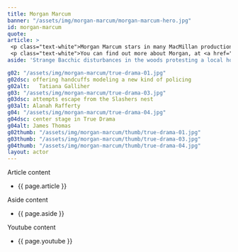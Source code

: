 ```yaml
---
title: Morgan Marcum
banner: "/assets/img/morgan-marcum/morgan-marcum-hero.jpg"
id: morgan-marcum
quote: 
article: >
 <p class="text-white">Morgan Marcum stars in many MacMillan productions including the chorus leader in the Bacchae and the Trojan priestess Cassandra in Agamemnon.  Morgan explains, “MacMillan Films has staged many Greek plays and it’s great to see them putting all that wisdom into a film for the general audience. Actors know that Greek drama is where it’s at – now everyone can experience the magic. I love playing a Bacchae. I am a Bacchae in real life, so I love to give myself entirely to music, dance and art.”</p>
 <p class="text-white">You can find out more about Morgan, at <a href="https://www.boundlessfusion.com/" target="_blank" class="underline mail-link">www.boundlessfusion.com </a> via e-mail <a href="mailto:ladyme.bee@gmail.com" target="_blank" class="underline mail-link">ladyme.bee@gmail.com</a></p>
aside: 'Strange Bacchic disturbances in the woods protesting a local horror movie prompt a police investigation. A shadowy figure emerges.  Calling himself the God of Drama, he believes that he can achieve the seemingly impossible goal of returning drama to its original purpose – of preparing citizens for leadership in democracy. As the horror movie spirals out of control, and the Bacchae are consumed in violence - can officer Ailish Walsh discern the truth before a gruesome Greek drama unfolds? <br><br> Director James Thomas creates a Greek tragedy for our time. A horror story that looks at the original role of drama – as the companion invention of democracy – to shed light on how modern media is still working in our lives, in hidden ways, to rip us apart. True Drama is an alarm – a rare moment of clarity – a terrifying jolt - and an invitation to enjoy the true transcendental power of drama to help us envision a better Democracy. '

g02: "/assets/img/morgan-marcum/true-drama-01.jpg"
g02dsc: offering handcuffs modeling a new kind of policing 
g02alt:   Tatiana Galliher 
g03: "/assets/img/morgan-marcum/true-drama-03.jpg"
g03dsc: attempts escape from the Slashers nest
g03alt: Alanah Rafferty 
g04: "/assets/img/morgan-marcum/true-drama-04.jpg"
g04dsc: center stage in True Drama 
g04alt: James Thomas
g02thumb: "/assets/img/morgan-marcum/thumb/true-drama-01.jpg"
g03thumb: "/assets/img/morgan-marcum/thumb/true-drama-03.jpg"
g04thumb: "/assets/img/morgan-marcum/thumb/true-drama-04.jpg"
layout: actor
---
```


Article content
* {{ page.article }}

Aside content
* {{ page.aside }}

Youtube content
* {{ page.youtube }}

